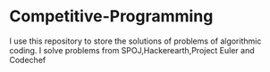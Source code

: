 # Competitive-Programming
I use this repository to store the solutions of problems of algorithmic coding. I solve problems from SPOJ,Hackerearth,Project Euler and Codechef

